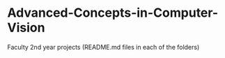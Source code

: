 # Advanced-Concepts-in-Computer-Vision
Faculty 2nd year projects (README.md files in each of the folders)
